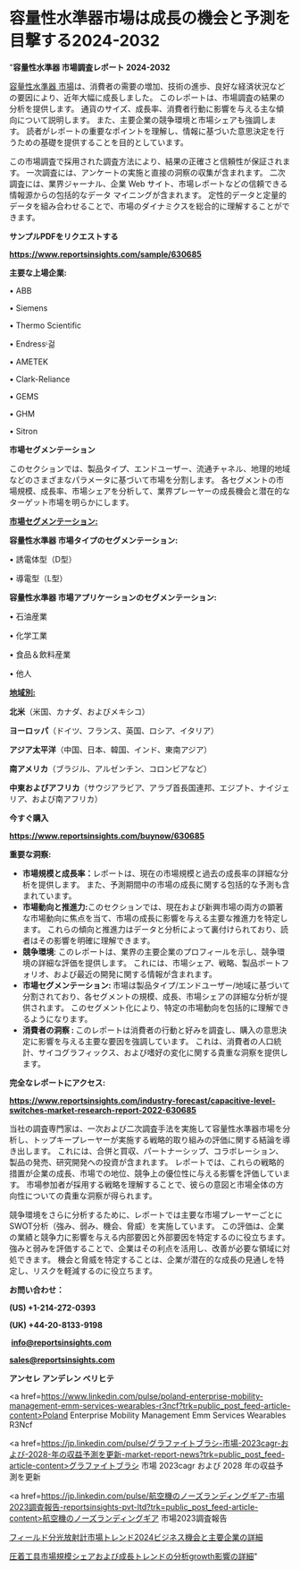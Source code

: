# 容量性水準器市場は成長の機会と予測を目撃する2024-2032

"<strong>容量性水準器 市場調査レポート 2024-2032</strong>

<a href=https://www.reportsinsights.com/sample/630685>容量性水準器 市場</a>は、消費者の需要の増加、技術の進歩、良好な経済状況などの要因により、近年大幅に成長しました。 このレポートは、市場調査の結果の分析を提供します。 通貨のサイズ、成長率、消費者行動に影響を与える主な傾向について説明します。 また、主要企業の競争環境と市場シェアも強調します。 読者がレポートの重要なポイントを理解し、情報に基づいた意思決定を行うための基礎を提供することを目的としています。

この市場調査で採用された調査方法により、結果の正確さと信頼性が保証されます。 一次調査には、アンケートの実施と直接の洞察の収集が含まれます。 二次調査には、業界ジャーナル、企業 Web サイト、市場レポートなどの信頼できる情報源からの包括的なデータ マイニングが含まれます。 定性的データと定量的データを組み合わせることで、市場のダイナミクスを総合的に理解することができます。

<strong><b>サンプルPDFをリクエストする</b></strong>

<a href=https://www.reportsinsights.com/sample/630685><strong><u>https://www.reportsinsights.com/sample/630685</u></strong></a>

<strong>主要な上場企業:</strong>

• ABB

• Siemens

• Thermo Scientific

• Endressᶫ걺

• AMETEK

• Clark-Reliance

• GEMS

• GHM

• Sitron

<strong>市場セグメンテーション</strong>

このセクションでは、製品タイプ、エンドユーザー、流通チャネル、地理的地域などのさまざまなパラメータに基づいて市場を分割します。 各セグメントの市場規模、成長率、市場シェアを分析して、業界プレーヤーの成長機会と潜在的なターゲット市場を明らかにします。

<strong><u>市場セグメンテーション</u></strong><strong><u>:</u></strong>

<strong>容量性水準器 市場タイプのセグメンテーション:</strong>

• 誘電体型（D型）

• 導電型（L型）

<strong>容量性水準器 市場アプリケーションのセグメンテーション:</strong>

• 石油産業

• 化学工業

• 食品＆飲料産業

• 他人

<strong><u>地域別</u></strong><strong><u>:</u></strong>

<strong>北米</strong>（米国、カナダ、およびメキシコ）

<strong>ヨーロッパ</strong>（ドイツ、フランス、英国、ロシア、イタリア）

<strong>アジア太平洋</strong>（中国、日本、韓国、インド、東南アジア）

<strong>南アメリカ</strong>（ブラジル、アルゼンチン、コロンビアなど）

<strong>中東およびアフリカ</strong>（サウジアラビア、アラブ首長国連邦、エジプト、ナイジェリア、および南アフリカ）

<strong>今すぐ購入</strong>

<a href=https://www.reportsinsights.com/buynow/630685><strong><u>https://www.reportsinsights.com/buynow/630685</u></strong></a>

<strong>重要な洞察:</strong>
<ul>
  <li><strong>市場規模と成長率：</strong>レポートは、現在の市場規模と過去の成長率の詳細な分析を提供します。 また、予測期間中の市場の成長に関する包括的な予測も含まれています。</li>
  <li><strong>市場動向と推進力:</strong>このセクションでは、現在および新興市場の両方の顕著な市場動向に焦点を当て、市場の成長に影響を与える主要な推進力を特定します。 これらの傾向と推進力はデータと分析によって裏付けられており、読者はその影響を明確に理解できます。</li>
  <li><strong>競争環境</strong>: このレポートは、業界の主要企業のプロフィールを示し、競争環境の詳細な評価を提供します。 これには、市場シェア、戦略、製品ポートフォリオ、および最近の開発に関する情報が含まれます。</li>
  <li><strong>市場セグメンテーション: </strong>市場は製品タイプ/エンドユーザー/地域に基づいて分割されており、各セグメントの規模、成長、市場シェアの詳細な分析が提供されます。 このセグメント化により、特定の市場動向を包括的に理解できるようになります。</li>
  <li><strong>消費者の洞察 : </strong>このレポートは消費者の行動と好みを調査し、購入の意思決定に影響を与える主要な要因を強調しています。 これは、消費者の人口統計、サイコグラフィックス、および嗜好の変化に関する貴重な洞察を提供します。</li>
</ul>
<strong>完全なレポートにアクセス:</strong>

<a href=https://www.reportsinsights.com/industry-forecast/capacitive-level-switches-market-research-report-2022-630685><strong><u><b>https://www.reportsinsights.com/industry-forecast/capacitive-level-switches-market-research-report-2022-630685</b></u></strong></a>

当社の調査専門家は、一次および二次調査手法を実施して容量性水準器市場を分析し、トップキープレーヤーが実施する戦略的取り組みの評価に関する結論を導き出します。 これには、合併と買収、パートナーシップ、コラボレーション、製品の発売、研究開発への投資が含まれます。 レポートでは、これらの戦略的措置が企業の成長、市場での地位、競争上の優位性に与える影響を評価しています。 市場参加者が採用する戦略を理解することで、彼らの意図と市場全体の方向性についての貴重な洞察が得られます。

競争環境をさらに分析するために、レポートでは主要な市場プレーヤーごとにSWOT分析（強み、弱み、機会、脅威）を実施しています。 この評価は、企業の業績と競争力に影響を与える内部要因と外部要因を特定するのに役立ちます。 強みと弱みを評価することで、企業はその利点を活用し、改善が必要な領域に対処できます。 機会と脅威を特定することは、企業が潜在的な成長の見通しを特定し、リスクを軽減するのに役立ちます。

<strong>お問い合わせ：</strong>

<strong>(US) +1-214-272-0393</strong>

<strong>(UK) +44-20-8133-9198</strong>

<strong> </strong><a href=info@reportsinsights.com><strong><u>info@reportsinsights.com</u></strong></a>

<a href=sales@reportsinsights.com><strong><u>sales@reportsinsights.com</u></strong></a>

<strong>アンセレ アンデレン ベリヒテ</strong>

<a href=https://www.linkedin.com/pulse/poland-enterprise-mobility-management-emm-services-wearables-r3ncf?trk=public_post_feed-article-content>Poland Enterprise Mobility Management Emm Services Wearables R3Ncf</a>

<a href=https://jp.linkedin.com/pulse/グラファイトブラシ-市場-2023cagr-および-2028-年の収益予測を更新-market-report-news?trk=public_post_feed-article-content>グラファイトブラシ 市場 2023cagr および 2028 年の収益予測を更新</a>

<a href=https://jp.linkedin.com/pulse/航空機のノーズランディングギア-市場2023調査報告-reportsinsights-pvt-ltd?trk=public_post_feed-article-content>航空機のノーズランディングギア 市場2023調査報告</a>

<a href=https://www.linkedin.com/pulse/フィールド分光放射計市場トレンド2024ビジネス機会と主要企業の詳細-community-market-research-bjebf/>フィールド分光放射計市場トレンド2024ビジネス機会と主要企業の詳細</a>

<a href=https://www.linkedin.com/pulse/圧着工具市場規模シェアおよび成長トレンドの分析growth影響の詳細-reports-insights-expert-fwpqf/>圧着工具市場規模シェアおよび成長トレンドの分析growth影響の詳細</a>"
